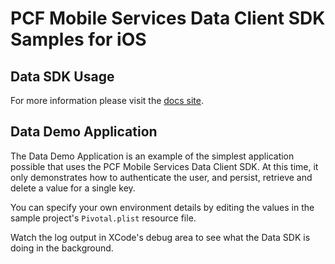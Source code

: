 # PCF Mobile Services Data Client SDK Samples for iOS


## Data SDK Usage

For more information please visit the [docs site](http://docs.pivotal.io/mobile/data/ios/).


## Data Demo Application

The Data Demo Application is an example of the simplest application possible that uses the PCF Mobile Services Data Client SDK.  At this time, it only demonstrates how to authenticate the user, and persist, retrieve and delete a value for a single key.

You can specify your own environment details by editing the values in the sample project's `Pivotal.plist` resource file.

Watch the log output in XCode's debug area to see what the Data SDK is doing in the background.  
